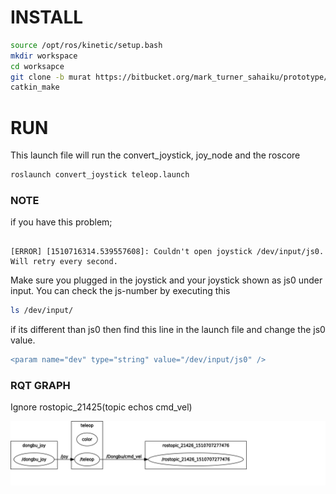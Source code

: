# INSTALL

``` bash 
source /opt/ros/kinetic/setup.bash
mkdir workspace
cd worksapce
git clone -b murat https://bitbucket.org/mark_turner_sahaiku/prototype/src
catkin_make
```
# RUN
This launch file will run the  convert_joystick, joy_node and the roscore

``` bash 
roslaunch convert_joystick teleop.launch
```
### NOTE
if you have this problem;
```

[ERROR] [1510716314.539557608]: Couldn't open joystick /dev/input/js0. Will retry every second.
```
Make sure you plugged in the joystick and your joystick shown as js0 under input.
You can check the js-number by executing this
``` bash 
ls /dev/input/
```
if its different than js0 then find this line in the launch file and change the js0 value.
```diff
<param name="dev" type="string" value="/dev/input/js0" />
```


### RQT GRAPH

Ignore rostopic_21425(topic echos cmd_vel)

<img src="/rosgraph.svg">

